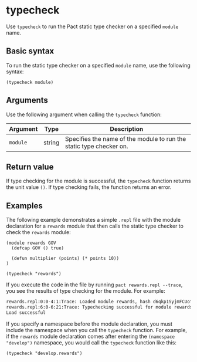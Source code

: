 # typecheck

Use `typecheck` to run the Pact static type checker on a specified `module` name.

## Basic syntax

To run the static type checker on a specified `module` name, use the following syntax:

```pact
(typecheck module)
```

## Arguments

Use the following argument when calling the `typecheck` function:

| Argument | Type | Description |
|----------|------|-------------|
| `module` | string | Specifies the name of the module to run the static type checker on. |

## Return value

If type checking for the module is successful, the `typecheck` function returns the unit value `()`. 
If type checking fails, the function returns an error.

## Examples

The following example demonstrates a simple `.repl` file with the module declaration for a `rewards` module that then calls the static type checker to check the `rewards` module:

```pact
(module rewards GOV
  (defcap GOV () true)

  (defun multiplier (points) (* points 10))
)

(typecheck "rewards")
```

If you execute the code in the file by running `pact rewards.repl --trace`, you see the results of type checking for the module.
For example:

```bash
rewards.repl:0:0-4:1:Trace: Loaded module rewards, hash d6qkp1SyjmFCUofnsMpdV2W3IOLH8VA9lg0Dqv4cN_M
rewards.repl:6:0-6:21:Trace: Typechecking successful for module rewards
Load successful
```

If you specify a namespace before the module declaration, you must include the namespace when you call the `typecheck` function.
For example, if the `rewards` module declaration comes after entering the `(namespace "develop")` namespace, you would call the `typecheck` function like this:

```pact
(typecheck "develop.rewards")
```